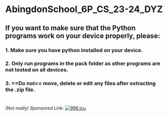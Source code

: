 # AbingdonSchool_6P_CS_23-24_DYZ

## If you want to make sure that the Python programs work on your device properly, please:
### 1. Make sure you have python installed on your device.
### 2. Only run programs in the pack folder as other programs are not tested on all devices.
### 3. ==Do not== move, delete or edit any files after extracting the .zip file.
#
*(Not really) Sponsored Link:*
[![996.icu](https://img.shields.io/badge/link-996.icu-red.svg)](https://996.icu)